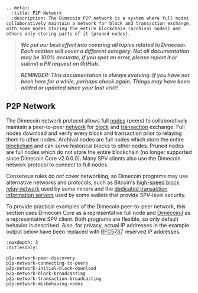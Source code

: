 ```{eval-rst}
.. meta::
  :title: P2P Network
  :description: The Dimecoin P2P network is a system where full nodes collaboratively maintain a network for block and transaction exchange, with some nodes storing the entire blockchain (archival nodes) and others only storing parts of it (pruned nodes).
```

> ***We put our best effort into covering all topics related to Dimecoin. Each section will cover a different category. Not all documentation may be 100% accurate, if you spot an error, please report it or submit a PR request on GitHub.***
>
> ***REMINDER: This documentation is always evolving. If you have not been here for a while, perhaps check again. Things may have been added or updated since your last visit!***

## P2P Network

The Dimecoin network protocol allows full [nodes](../reference/glossary.md#node) (peers) to collaboratively maintain a peer-to-peer [network](../reference/glossary.md#network) for [block](../reference/glossary.md#block) and [transaction](../reference/glossary.md#transaction) exchange. Full nodes download and verify every block and transaction prior to relaying them to other nodes. Archival nodes are full nodes which store the entire [blockchain](../reference/glossary.md#blockchain) and can serve historical blocks to other nodes. Pruned nodes are full nodes which do not store the entire blockchain (no longer supported since Dimecoin Core v2.0.0.0). Many SPV clients also use the Dimecoin network protocol to connect to full nodes.

Consensus rules do *not* cover networking, so Dimecoin programs may use alternative networks and protocols, such as Bitcoin's [high-speed block relay network](https://www.mail-archive.com/bitcoin-development@lists.sourceforge.net/msg03189.html) used by some miners and the [dedicated transaction information servers](https://github.com/dime-coin/electrum-dimecoin) used by some wallets that provide SPV-level security.

To provide practical examples of the Dimecoin peer-to-peer network, this section uses Dimecoin Core as a representative full node and [DimecoinJ](https://github.com/dime-coin/dimecoinj) as a representative SPV client. Both programs are flexible, so only default behavior is described. Also, for privacy, actual IP addresses in the example output below have been replaced with [RFC5737](http://tools.ietf.org/html/rfc5737) reserved IP addresses.

```{toctree}
:maxdepth: 3
:titlesonly:

p2p-network-peer-discovery
p2p-network-connecting-to-peers
p2p-network-initial-block-download
p2p-network-block-broadcasting
p2p-network-transaction-broadcasting
p2p-network-misbehaving-nodes
```

